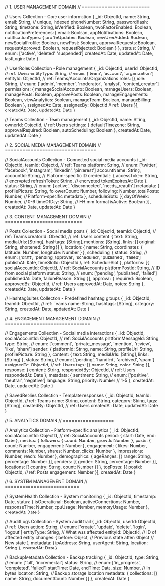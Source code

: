 // 1. USER MANAGEMENT DOMAIN
// ========================

// Users Collection - Core user information
{
  _id: ObjectId,
  name: String,
  email: String,          // unique, indexed
  phoneNumber: String,
  passwordHash: String,
  timezone: String,
  isVerified: Boolean,
  twoFactorEnabled: Boolean,
  notificationPreferences: {
    email: Boolean,
    appNotifications: Boolean,
    notificationTypes: {
      profileUpdates: Boolean,
      newUserAdded: Boolean,
      newSocialProfile: Boolean,
      newPost: Boolean,
      approvalRequests: Boolean,
      requestApproved: Boolean,
      requestRejected: Boolean
    }
  },
  status: String,         // enum: ['active', 'deleted', 'suspended']
  createdAt: Date,
  updatedAt: Date,
  lastLogin: Date
}

// UserRoles Collection - Role management
{
  _id: ObjectId,
  userId: ObjectId,       // ref: Users
  entityType: String,     // enum: ['team', 'account', 'organization']
  entityId: ObjectId,     // ref: Teams/Accounts/Organizations
  roles: [{
    role: String,         // enum: ['admin', 'member', 'moderator', 'analyst', 'content_creator']
    permissions: {
      manageSocialAccounts: Boolean,
      manageUsers: Boolean,
      managePosts: Boolean,
      approvePosts: Boolean,
      manageEngagements: Boolean,
      viewAnalytics: Boolean,
      manageTeam: Boolean,
      manageBilling: Boolean
    },
    assignedAt: Date,
    assignedBy: ObjectId  // ref: Users
  }],
  createdAt: Date,
  updatedAt: Date
}

// Teams Collection - Team management
{
  _id: ObjectId,
  name: String,
  ownerId: ObjectId,      // ref: Users
  settings: {
    defaultTimezone: String,
    approvalRequired: Boolean,
    autoScheduling: Boolean
  },
  createdAt: Date,
  updatedAt: Date
}

// 2. SOCIAL MEDIA MANAGEMENT DOMAIN
// ================================

// SocialAccounts Collection - Connected social media accounts
{
  _id: ObjectId,
  teamId: ObjectId,       // ref: Teams
  platform: String,       // enum: ['twitter', 'facebook', 'instagram', 'linkedin', 'pinterest']
  accountName: String,
  accountId: String,      // Platform-specific ID
  credentials: {
    accessToken: String,  // encrypted
    refreshToken: String, // encrypted
    tokenExpiresAt: Date
  },
  status: String,         // enum: ['active', 'disconnected', 'needs_reauth']
  metadata: {
    profilePicture: String,
    followerCount: Number,
    following: Number,
    totalPosts: Number,
    // Platform-specific metadata
  },
  scheduleSlots: [{
    dayOfWeek: Number,    // 0-6
    timeOfDay: String,    // HH:mm format
    isActive: Boolean
  }],
  createdAt: Date,
  updatedAt: Date
}

// 3. CONTENT MANAGEMENT DOMAIN
// ===========================

// Posts Collection - Social media posts
{
  _id: ObjectId,
  teamId: ObjectId,       // ref: Teams
  creatorId: ObjectId,    // ref: Users
  content: {
    text: String,
    mediaUrls: [String],
    hashtags: [String],
    mentions: [String],
    links: [{
      original: String,
      shortened: String
    }]
  },
  location: {
    name: String,
    coordinates: {
      latitude: Number,
      longitude: Number
    }
  },
  scheduling: {
    status: String,       // enum: ['draft', 'pending_approval', 'scheduled', 'published', 'failed']
    publishAt: Date,
    timeSlotId: ObjectId  // ref: ScheduleSlot
  },
  platforms: [{
    socialAccountId: ObjectId,  // ref: SocialAccounts
    platformPostId: String,     // ID from social platform
    status: String,            // enum: ['pending', 'published', 'failed']
    publishedAt: Date,
    failureReason: String
  }],
  approval: {
    required: Boolean,
    approvedBy: ObjectId, // ref: Users
    approvedAt: Date,
    notes: String
  },
  createdAt: Date,
  updatedAt: Date
}

// HashtagSuites Collection - Predefined hashtag groups
{
  _id: ObjectId,
  teamId: ObjectId,      // ref: Teams
  name: String,
  hashtags: [String],
  category: String,
  createdAt: Date,
  updatedAt: Date
}

// 4. ENGAGEMENT MANAGEMENT DOMAIN
// ==============================

// Engagements Collection - Social media interactions
{
  _id: ObjectId,
  socialAccountId: ObjectId,  // ref: SocialAccounts
  platformMessageId: String,
  type: String,              // enum: ['comment', 'private_message', 'mention', 'review', 'like', 'share']
  sender: {
    platformId: String,
    name: String,
    profileUrl: String,
    profilePicture: String
  },
  content: {
    text: String,
    mediaUrls: [String],
    links: [String]
  },
  status: String,           // enum: ['pending', 'handled', 'archived', 'spam']
  assignedTo: ObjectId,     // ref: Users
  tags: [{
    name: String,
    color: String
  }],
  response: {
    content: String,
    respondedBy: ObjectId,  // ref: Users
    respondedAt: Date
  },
  metadata: {
    sentiment: String,      // enum: ['positive', 'neutral', 'negative']
    language: String,
    priority: Number        // 1-5
  },
  createdAt: Date,
  updatedAt: Date
}

// SavedReplies Collection - Template responses
{
  _id: ObjectId,
  teamId: ObjectId,     // ref: Teams
  name: String,
  content: String,
  category: String,
  tags: [String],
  createdBy: ObjectId,  // ref: Users
  createdAt: Date,
  updatedAt: Date
}

// 5. ANALYTICS DOMAIN
// ==================

// Analytics Collection - Platform-specific analytics
{
  _id: ObjectId,
  socialAccountId: ObjectId,  // ref: SocialAccounts
  period: {
    start: Date,
    end: Date
  },
  metrics: {
    followers: {
      count: Number,
      growth: Number
    },
    posts: {
      count: Number,
      engagement: Number
    },
    engagement: {
      likes: Number,
      comments: Number,
      shares: Number,
      clicks: Number
    },
    impressions: Number,
    reach: Number
  },
  demographics: {
    ageRanges: [{
      range: String,
      percentage: Number
    }],
    genders: [{
      gender: String,
      percentage: Number
    }],
    locations: [{
      country: String,
      count: Number
    }]
  },
  topPosts: [{
    postId: ObjectId,    // ref: Posts
    engagement: Number
  }],
  createdAt: Date
}

// 6. SYSTEM MANAGEMENT DOMAIN
// ==========================

// SystemHealth Collection - System monitoring
{
  _id: ObjectId,
  timestamp: Date,
  status: {
    isOperational: Boolean,
    activeConnections: Number,
    responseTime: Number,
    cpuUsage: Number,
    memoryUsage: Number
  },
  createdAt: Date
}

// AuditLogs Collection - System audit trail
{
  _id: ObjectId,
  userId: ObjectId,     // ref: Users
  action: String,       // enum: ['create', 'update', 'delete', 'login', 'logout']
  entityType: String,   // What was affected
  entityId: ObjectId,   // ID of affected entity
  changes: {
    before: Object,     // Previous state
    after: Object      // New state
  },
  metadata: {
    ipAddress: String,
    userAgent: String,
    location: String
  },
  createdAt: Date
}

// BackupMetadata Collection - Backup tracking
{
  _id: ObjectId,
  type: String,        // enum: ['full', 'incremental']
  status: String,      // enum: ['in_progress', 'completed', 'failed']
  startTime: Date,
  endTime: Date,
  size: Number,        // in bytes
  location: String,    // Backup storage location
  metadata: {
    collections: [{
      name: String,
      documentCount: Number
    }]
  },
  createdAt: Date
}